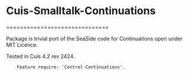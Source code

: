 # Cuis-Smalltalk-Continuations
==============================

Package is trivial port of the SeaSide code for Continuations open under MIT Licence.

Tested in Cuis 4.2 rev 2424.

````Smalltalk
	Feature require: 'Control-Continuations'.
````
